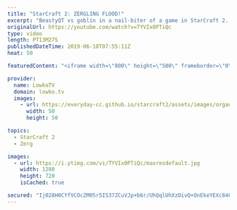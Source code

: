 ```yaml
---
title: "StarCraft 2: ZERGLING FLOOD!"
excerpt: "BeastyQT vs goblin in a nail-biter of a game in StarCraft 2. Subscribe for more videos: http://lowko.tv/youtube More StarCraft 2: https://youtu.be/EQ_JvXQFDEU  Very cool match of high level StarCraft 2. BeastyQT decides to play hyper aggressive and focus on Zergling floods and Baneling busts. Whereas"
originalUrl: https://youtube.com/watch?v=TYVIx0PTiQc
type: video
length: PT13M27S
publishedDateTime: 2019-06-18T07:55:11Z
heat: 50

featuredContent: "<iframe width=\"800\" height=\"500\" frameborder=\"0\" src=\"https://www.youtube.com/embed/TYVIx0PTiQc\" allow=\"accelerometer; autoplay; encrypted-media; gyroscope; picture-in-picture\" allowfullscreen></iframe>"

provider:
  name: LowkoTV
  domain: lowko.tv
  images:
    - url: https://everyday-cc.github.io/starcraft2/assets/images/organizations/lowko.tv-50x50.jpg
      width: 50
      height: 50

topics:
  - StarCraft 2
  - Zerg

images:
  - url: https://i.ytimg.com/vi/TYVIx0PTiQc/maxresdefault.jpg
    width: 1280
    height: 720
    isCached: true

secured: "Ij028H0CYfVCOcZM05r5IS37ZCuVJp+b6r/UhQqlUhXzOivQ+OnEkeYEXc84CXw1Nmk4XgzgcpuSOxzS6Uzs0Ns1tmcg6OSSrO3xD7aFZuzyz1cTeoFdWbQuFzzTpUy8Q/10agzPl8VsSEcpomDsumrqONOucsZsOiqBixdzwiNs/cDDhJzfKj0QeE6HqwJ+nASRAJu6TCqfkKfSt6e4wZmZEVMMKRqpqDAHUI4M9/dtSXbvxBY8PnukCcb0xuWfJ8466vMN9K5lFKNQVfQ5jonoE0Y+6KcUrOGwp6c+TwijKnEgPHv6+VhWmksR2xmCnKQsDUB4xlqyIETgkUEWOkjKIWVBFErIsdSkSh3PKelm19W85l60aK79KshauzLHapPOu54wW5z3AQaKYsBJgxfxrHe1MWimme4sEmBEZ2lysZ4pxbq6/5MWjKmPBvIF;nuO69UMplUlOKq/DmgCJFA=="
---
```


